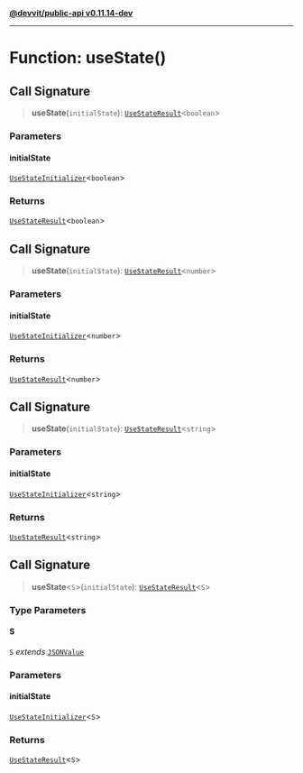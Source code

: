 [**@devvit/public-api v0.11.14-dev**](../README.md)

---

# Function: useState()

## Call Signature

> **useState**(`initialState`): [`UseStateResult`](../type-aliases/UseStateResult.md)\<`boolean`\>

### Parameters

#### initialState

[`UseStateInitializer`](../type-aliases/UseStateInitializer.md)\<`boolean`\>

### Returns

[`UseStateResult`](../type-aliases/UseStateResult.md)\<`boolean`\>

## Call Signature

> **useState**(`initialState`): [`UseStateResult`](../type-aliases/UseStateResult.md)\<`number`\>

### Parameters

#### initialState

[`UseStateInitializer`](../type-aliases/UseStateInitializer.md)\<`number`\>

### Returns

[`UseStateResult`](../type-aliases/UseStateResult.md)\<`number`\>

## Call Signature

> **useState**(`initialState`): [`UseStateResult`](../type-aliases/UseStateResult.md)\<`string`\>

### Parameters

#### initialState

[`UseStateInitializer`](../type-aliases/UseStateInitializer.md)\<`string`\>

### Returns

[`UseStateResult`](../type-aliases/UseStateResult.md)\<`string`\>

## Call Signature

> **useState**\<`S`\>(`initialState`): [`UseStateResult`](../type-aliases/UseStateResult.md)\<`S`\>

### Type Parameters

#### S

`S` _extends_ [`JSONValue`](../type-aliases/JSONValue.md)

### Parameters

#### initialState

[`UseStateInitializer`](../type-aliases/UseStateInitializer.md)\<`S`\>

### Returns

[`UseStateResult`](../type-aliases/UseStateResult.md)\<`S`\>
